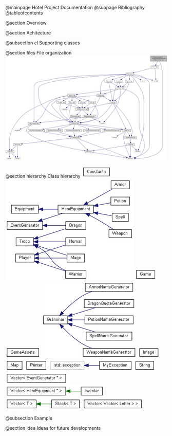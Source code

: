 @mainpage Hotel Project Documentation
@subpage Bibliography
@tableofcontents

@section Overview


@section Achitecture


@subsection cl Supporting classes

@section files File organization
![Organization](..\assets\main_8cpp__incl.png)

@section hierarchy Class hierarchy
![Hierarchy0](..\assets\inherit_graph_0.png)
![Hierarchy1](..\assets\inherit_graph_1.png)
![Hierarchy2](..\assets\inherit_graph_2.png)
![Hierarchy3](..\assets\inherit_graph_3.png)
![Hierarchy4](..\assets\inherit_graph_4.png)
![Hierarchy5](..\assets\inherit_graph_5.png)
![Hierarchy6](..\assets\inherit_graph_6.png)
![Hierarchy7](..\assets\inherit_graph_7.png)
![Hierarchy8](..\assets\inherit_graph_8.png)
![Hierarchy9](..\assets\inherit_graph_9.png)
![Hierarchy10](..\assets\inherit_graph_10.png)
![Hierarchy11](..\assets\inherit_graph_11.png)
![Hierarchy12](..\assets\inherit_graph_12.png)
![Hierarchy13](..\assets\inherit_graph_13.png)

@subsection Example

@section idea Ideas for future developments
